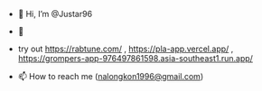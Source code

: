- 👋 Hi, I’m @Justar96
- 👀
- try out https://rabtune.com/ , https://pla-app.vercel.app/ , https://grompers-app-976497861598.asia-southeast1.run.app/

- 📫 How to reach me (nalongkon1996@gmail.com)
<!---
Justar96/Justar96 is a ✨ special ✨ repository because its `README.md` (this file) appears on your GitHub profile.
You can click the Preview link to take a look at your changes.
--->
